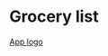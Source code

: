# Grocery list

[App logo](https://github.com/AndriiBilyiV/pet-grocery-list/blob/main/public/favicon.png?raw=true)
